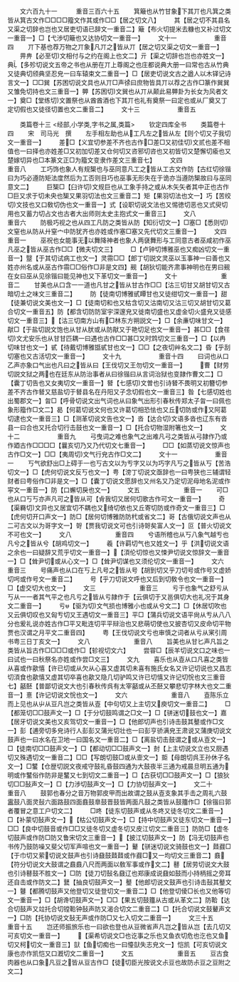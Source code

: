 <!-- { "loadSidebar": true } -->
　　文六百九十一　　　重音三百六十五
　　箕簸也从竹甘象下其丌也凡箕之类皆从箕古文作□□□□籀文作其或作□□【居之切文八】
　　其【居之切不其县名又渠之切辞也岂也又居吏切语已辞文一重音二】簸【布火切提米去糠也又补过切文一重音一】□【弋渉切簸也又达协切文一重音一】
　　文十一　　　　　　重音四
　　丌下基也荐万物之丌象凡丌之皆从丌【居之切又渠之切文一重音一】
　　畀畁【必至切文相付与之约在阁上也文二】亓【渠之切辞也岂也亦姓文一】典【多殄切说文五帝之书也从册在丌上尊阁之也庄都说典大册一曰常也古从竹典又徒典切颀典坚忍皃一曰车辕束文二重音一】□【居吏切说文古之遒人以木铎记诗言文一】□□巽【苏困切说文具也从丌□声徐曰庶物皆具丌以荐之古作□篆作巽巽又雏免切持也文三重音一】顨【苏困切文巽也从丌从颠此易顨卦为长女为风者文一】奠□【堂练切文置祭也从酋酋酒也下其丌也礼有奠祭一曰定也或从厂奠又丁定切假也又徒径切置也文二重音二】
　　文十三　　　　　　重音五















　　类篇卷十三
<经部,小学类,字书之属,类篇>
　　钦定四库全书
　　类篇卷十四
　　宋　司马光　撰
　　左手相左助也从工凡左之皆从左【则个切又子我切文一重音一】
　　差□【义宜切参差不齐也古作□差□又初佳切文贰也差不相值也一曰择也亦姓差□又初加切差又仓何切又咨邪切咨也又初皆切又楚懈切瘉也又楚嫁切异也□本篆文正□为籀文变隶作差文三重音七】
　　文四　　　　　　　重音八
　　工巧饰也象人有规榘也与巫同意凡工之皆从工古文作防【古红切徐锴曰为巧必遵防矩法度然后为工否则目巧也巫事无形失在于诡亦当遵防榘故曰与巫同意文二】
　　巨榘□【臼许切文规巨也从工象手持之或从木矢矢者其中正也古作□巨又求于切未央也榘又果羽切法也文三重音二】矩【果羽切法也文一】巧【苦绞切文技也又口敎切伪也文一重音一】式【设职切说文法也又惕徳切恶也又式臾切用也又蓄力切占文也古者大出师则太史主抱式文一重音三】
　　文八　　　　　　　重音六
　　防极巧视之也从四工凡防之类皆从防【知衍切文一】□塞□【悉则切文窒也从防从廾窒宀中防犹齐也亦姓或作塞□塞又先代切文三重音一】
　　文四　　　　　　　重音一
　　巫祝也女能事无以舞降神者也象人两褎舞形与工同意古者巫咸初作巫凡巫之皆从巫古作□□【微夫切文三】
　　□【卢钟切博雅巫也又痴凶切文一重音一】毉【于其切试病工也文一】灵霛□□【郎丁切説文灵巫以玉事神一曰善也又姓亦州名或从巫古作霛□□俗作□非是文四】觋【胡狄切能齐肃事神明也在男曰觋在女曰巫从见徐锴曰能见神也又下革切文一重音一】
　　文十　　　　　　　重音二
　　甘美也从口含一一道也凡甘之皆从甘古作□□【沽三切甘又胡甘切又古暗切土之味文三重音二】
　　防【徒南切博雅甙瞫甘也又徒绀切文一重音一】甜【徒兼切说文美也文一】□【徒南切和也又枯含切又沽南切又沽三切又胡甘切又葛合切文一重音五】防【都含切防防室宇深邃皃又徙南切盛也又虚金切火盛皃又徒感切文一重音三】【沽三切南方山有□林东方朔説文一】□【余亷切味甘文一】猒□【于盐切説文饱也从甘从肰或从防猒又于艳切足也文一重音一】甚□□【食荏切文尤安乐也从甘甘匹耦一曰遇也古作□□甚□又时鸩切文三重音一】□【以冉切味甘也文一】甙【待戴切博雅甛甙甘也文一】□□【之夜切艸名文二】昏【乎刮切塞也又古活切文一重音一】
　　文十九　　　　　　重音十四
　　曰词也从口乙声亦象口气出也凡曰之皆从曰【王伐切又王勿切文一重音一】
　　曹【财劳切説文狱之两也在廷东从防治事者从曰徐锴曰从言词治狱也变隷作曹文二】□【囊丁切告也又女夷切文一重音一】朁【七感切文曽也引诗朁不畏明又初簪切参差不齐古作朁又慈盐切于朁县名在丹阳又子念切假也文一重音三】昝【七感切姓也出蜀郡文一】曶□【呼骨切说文出气词也从曰象气出形引春秋传郑太子曶一曰佩也象形籀作□文二】曷【何葛切说文何也又许葛切相恐怯也又丘切防或作又阿葛切逮也文一重音三】□【测革切说文告也文一】沓【达合切文语多沓也辽东有沓县一曰合也又托合切行击鼓也文一重音一】□【托合切物湿附箸也文一】
　　文十二　　　　　　重音九
　　弓曳词之难也象气之出难凡弓之类皆从弓隷作乃或作廼古作□□□□【曩亥切乃又乃代切文七重音一】
　　□□【如蒸切说文惊声也古作□文一】□□【夷周切文气行皃古作□文二】
　　文十一　　　　　　重音一
　　丂气欲舒出□上碍于一也丂古文以为亐字又以为巧字凡丂之皆从丂【苦浩切文一】□【虎何切说文反丂也文一】甹【滂丁切说文亟辞也一曰甹狭也三辅谓轻财者曰甹俗作□非是文一】□【囊丁切说文愿辞也又州名又乃定切泥母地名泥或作寜文一重音一】防【口蠏切戾也文一】
　　文五　　　　　　　重音一
　　可□也从口丂丂亦声凡可之皆从可【肻我切又居何切歌古作可文一重音一】
　　奇【渠羇切文异也又居宜切不耦也又绮切依也又丘寄切防或作奇文一重音三】□【虎何切开口声文一】防□【居何切博雅防防杙或省文二】哥【古俄切说文声也从二可古文以为哥字文一】哿【贾我切说文可也引诗哿矣富人文一】叵【普火切说文不可也文一】
　　文八　　　　　　　重音四
　　兮语所稽也从丂八象气越亐也凡兮之皆从兮【胡鸡切文一】
　　羲【许羁切气也又姓文一】乎【洪切说文语之余也一曰疑辞又荒乎切文一重音一】【湏伦切惊也又悚尹切说文惊辞文一重音一】□【耸尹切或从心文一】□【耸尹切谋也又须伦切文一重音一】
　　文六　　　　　　　重音三
　　号痛声也从口在丂上凡号之皆从号【胡到切又乎刀切号或作号又虚娇切呺或作号文一重音二】
　　号【乎刀切说文呼也又后到切敎令也文一重音一】□【虚交切大也文一】
　　文三　　　　　　　重音三
　　亏于也象气之舒亏从丂从一一者其气平之也凡亏之皆从亏隷作于【云俱切于又邕俱切大也礼况于其身文二重音一】
　　亏【驱为切文气损也博雅小也或从兮文二】□【休居切吹也又云俱切叹也又匈亐切又王遇切文一重音三】平□【蒲兵切说文语平尙从亐从八八分也爰礼说亦姓古作□平又毗连切平平辩治也又悲萌切使也又披杏切又皮命切平物贾也汉谓之月平文二重音四】
　　粤【王伐切说文亏也审慎之词者从亏从宷引周书粤三日丁亥文一】
　　文八　　　　　　　重音八
　　旨美也从甘匕声凡旨之类皆从旨古作□□□□或作□【轸视切文六】
　　尝甞□【辰羊切说文口之味也一曰试也一曰秋祭名亦姓或作尝□文三】
　　文九
　　喜乐也从壴从口凡喜之类皆从喜或作歖憘【许已切或从欠从心喜又虚其切未喜有施氏女名又许记切说也又昌志切湏食也歖憘又虚其切卒喜也歖又隐几切驴鸣又许已切憘又许记切恱也文三重音七】嚭噽【普鄙切说文大也引春秋传呉有太宰嚭或从丕噽又攀悲切字林大也文二重音一】憙【许记切说文恱也文一】
　　文六　　　　　　　重音八
　　壴陈乐立而上见也从屮从豆凡岂之类皆从壴【中句切又上主切又庾切文一重音二】
　　□【都笼切□□鼓声文一】□【于分切鼓鸣谓之□文一】□【骈迷切鼓也文一】嘉【居牙切说文美也又亥驾切文一重音一】□【他郎切声也引诗击鼓其鼞或作□文一】彭【逋旁切多皃诗行人彭彭又蒲光切壮也一曰彭亨骄满皃王肃说又蒲庚切说文鼓声也一曰水名在卫地一曰国名文一重音二】□【离盐切击鼓谓之或从壴文一】□【徒南切□□鼓声文一】□【都动切□□鼓声文一】尌【上主切说文立也又厨遇切又殊遇切文一重音二】□□【写朗切鼓□或从壸文一】壾【母朗切呉王孙休子名文一】□鼜【仓歴切説文夜戒守鼓礼昏鼓四通为大鼓夜半三通为戒晨旦明五通为明或作鼜俗作防非是鼜又七到切文二重音一】□【古获切□□鼓声文一】□【狼狄切□□鼔声文一】□【力渉切鼓声文一】□【力协切鼔声文一】
　　文二十　　　　　　重音八
　　鼓郭也春分之音万物郭皮甲而出故谓之鼓从壴支象其手击之周礼六鼓靁鼓八面灵鼔六面路鼓四面鼖鼓臯鼓晋鼓皆两面凡鼓之类皆从鼓籒作□【徐锴曰郭者覆冒之意工户切文二】
　　□咚【徒东切鼓声或从冬咚又徒冬切文二重音一】□【补蒙切鼔声文一】【枯公切鼓声文一】□【持中切鼓声又徒东切文一重音一】□□【良中切鼓音或作□□又徒冬切又虚冬切又皮江切文二重音三】防防□【虚冬切鼓声或作防□防又鲁宋切文三重音一】【披江切鼓声文一】防【冯无切鼓声也书传乃鼓防噪又斐父切军声喧也文一重音一】鼙【骈迷切说文骑鼓也文一】鼘鼝□【于巾切又萦切说文鼓声也引诗鼗鼓鼘鼘或作鼝□又一均切文三重音二】鼖【符分切说文大鼓谓之鼖鼖八尺而两面以敎军事或作文二】鼛【居劳切说文大鼓也引诗鼛鼓不胜文一】□防【徒刀切鼔名鼗辽也郑康成说鼗如鼓而小持柄摇之旁耳还自击或作防文二】鼚【抽良切鼓声文一】鼞【他郎切说文鼓声也引诗击鼔其鼞文一】鼟【都腾切鼓声又他登切又徒登切文一重音二】□【他登切倰□长也又他等切文一重音一】□【胡谗切鼓声文一】□□【果五切鼓籒从古或从革文二】防鞈【达合切鼓声又竝托合切镗鞈钟鼔声防又渴合切文二重音二】□【托合切说文鼓鼙声文一】□防【托协切说文鼔无声或作防□又七入切文二重音一】
　　文三十五　　　　　重音十五
　　岂还师振旅乐也一曰欲也登也从豆微省声凡岂之皆从岂【去几切又可亥切文一重音一】
　　【渠希切说文□也讫事之乐也又鱼衣切危也汔也又鱼切又柯切文一重音三】獃【鱼切痴也一曰懛獃失志皃文一】恺凯【可亥切说文康也亦作凯恺又口漑切文二重音一】
　　文五　　　　　　　重音五
　　豆古食肉器也从口象凡豆之皆从豆古作□【徒切臣光按说文尗豆也故防尗豆之豆附之文二】
